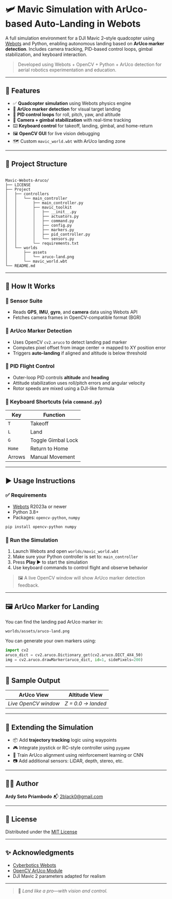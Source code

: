 # 🛩️ Mavic Simulation with ArUco-based Auto-Landing in Webots

A full simulation environment for a DJI Mavic 2–style quadcopter using [Webots](https://cyberbotics.com/) and Python, enabling autonomous landing based on **ArUco marker detection**. Includes camera tracking, PID-based control loops, gimbal stabilization, and keyboard interaction.

> Developed using Webots + OpenCV + Python + ArUco detection for aerial robotics experimentation and education.

---

## 🎯 Features

- ✅ **Quadcopter simulation** using Webots physics engine
- 🎯 **ArUco marker detection** for visual target landing
- 🔁 **PID control loops** for roll, pitch, yaw, and altitude
- 🎥 **Camera + gimbal stabilization** with real-time tracking
- ⌨️ **Keyboard control** for takeoff, landing, gimbal, and home-return
- 🖼️ **OpenCV GUI** for live vision debugging
- 🗺️ Custom `mavic_world.wbt` with ArUco landing zone

---

## 📁 Project Structure

```

Mavic-Webots-Aruco/
├── LICENSE
├── Project
│   ├── controllers
│   │   └── main_controller
│   │       ├── main_controller.py
│   │       ├── mavic_toolkit
│   │       │   ├── __init__.py
│   │       │   ├── actuators.py
│   │       │   ├── command.py
│   │       │   ├── config.py
│   │       │   ├── markers.py
│   │       │   ├── pid_controller.py
│   │       │   └── sensors.py
│   │       └── requirements.txt
│   └── worlds
│       ├── assets
│       │   └── aruco-land.png
│       └── mavic_world.wbt
└── README.md

```

---

## 🧠 How It Works

### 🔹 Sensor Suite
- Reads **GPS**, **IMU**, **gyro**, and **camera** data using Webots API
- Fetches camera frames in OpenCV-compatible format (BGR)

### 🔹 ArUco Marker Detection
- Uses OpenCV `cv2.aruco` to detect landing pad marker
- Computes pixel offset from image center → mapped to XY position error
- Triggers **auto-landing** if aligned and altitude is below threshold

### 🔹 PID Flight Control
- Outer-loop PID controls **altitude** and **heading**
- Attitude stabilization uses roll/pitch errors and angular velocity
- Rotor speeds are mixed using a DJI-like formula

### 🔹 Keyboard Shortcuts (via `command.py`)
| Key      | Function             |
|----------|----------------------|
| `T`      | Takeoff              |
| `L`      | Land                 |
| `G`      | Toggle Gimbal Lock   |
| `Home`   | Return to Home       |
| Arrows   | Manual Movement      |

---

## ▶️ Usage Instructions

### ✅ Requirements
- [Webots](https://cyberbotics.com/) R2023a or newer
- Python 3.8+
- Packages: `opencv-python`, `numpy`

```bash
pip install opencv-python numpy
```

### 🚀 Run the Simulation

1. Launch Webots and open `worlds/mavic_world.wbt`
2. Make sure your Python controller is set to: `main_controller`
3. Press **Play** ▶️ to start the simulation
4. Use keyboard commands to control flight and observe behavior

> 🖼️ A live OpenCV window will show ArUco marker detection feedback.

---

## 🖼️ ArUco Marker for Landing

You can find the landing pad ArUco marker in:

```
worlds/assets/aruco-land.png
```

You can generate your own markers using:

```python
import cv2
aruco_dict = cv2.aruco.Dictionary_get(cv2.aruco.DICT_4X4_50)
img = cv2.aruco.drawMarker(aruco_dict, id=1, sidePixels=200)
```

---

## 📸 Sample Output

| ArUco View           | Altitude View      |
| -------------------- | ------------------ |
| *Live OpenCV window* | *Z = 0.0 → landed* |

---

## 🔧 Extending the Simulation

* 📦 Add **trajectory tracking** logic using waypoints
* 🎮 Integrate joystick or RC-style controller using `pygame`
* 🔁 Train ArUco alignment using reinforcement learning or CNN
* 📷 Add additional sensors: LiDAR, depth, stereo, etc.

---

## 🧑‍💻 Author

**Ardy Seto Priambodo**
📬 [2black0@gmail.com](mailto:2black0@gmail.com)

---

## 📄 License

Distributed under the [MIT License](LICENSE)

---

## ✨ Acknowledgments

* [Cyberbotics Webots](https://cyberbotics.com/)
* [OpenCV ArUco Module](https://docs.opencv.org/4.x/d5/dae/tutorial_aruco_detection.html)
* DJI Mavic 2 parameters adapted for realism

---

> 🛬 *Land like a pro—with vision and control.*
